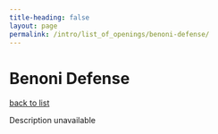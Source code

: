```yaml
---
title-heading: false
layout: page
permalink: /intro/list_of_openings/benoni-defense/
---
```


# Benoni Defense

[back to list](../../list_of_openings)

Description unavailable